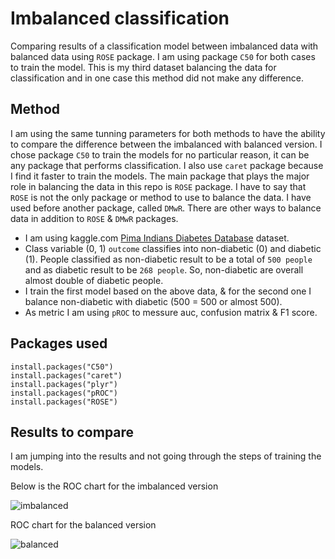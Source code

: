 # Imbalanced classification
Comparing results of a classification model between imbalanced data with balanced data using `ROSE` package. I am using package `C50` for both cases to train the model. This is my third dataset balancing the data for classification and in one case this method did not make any difference. 

## Method 

I am using the same tunning parameters for both methods to have the ability to compare the difference between the imbalanced with balanced version. I chose package `C50` to train the models for no particular reason, it can be any package that performs classification. I also use `caret` package because I find it faster to train the models. The main package that plays the major role in balancing the data in this repo is `ROSE` package. I have to say that `ROSE` is not the only package or method to use to balance the data. I have used before another package, called `DMwR`. There are other ways to balance data in addition to `ROSE` & `DMwR` packages. 

* I am using kaggle.com [Pima Indians Diabetes Database](https://www.kaggle.com/uciml/pima-indians-diabetes-database) dataset.
* Class variable (0, 1) `outcome` classifies into non-diabetic (0) and diabetic (1). People classified as non-diabetic result to be a total of `500 people` and as diabetic result to be `268 people`. So, non-diabetic are overall almost double of diabetic people. 
* I train the first model based on the above data, & for the second one I balance non-diabetic with diabetic (500 = 500 or almost 500). 
* As metric I am using `pROC` to messure auc, confusion matrix & F1 score. 

## Packages used

    install.packages("C50")
    install.packages("caret")
    install.packages("plyr")
    install.packages("pROC")
    install.packages("ROSE")
    
## Results to compare

I am jumping into the results and not going through the steps of training the models. 

Below is the ROC chart for the imbalanced version

![imbalanced](https://cloud.githubusercontent.com/assets/22155935/25368216/e53b08ae-2948-11e7-9de7-9c2b878bda94.png)

ROC chart for the balanced version

![balanced](https://cloud.githubusercontent.com/assets/22155935/25466743/6776974e-2ad8-11e7-8b8a-2c800a043828.png)
